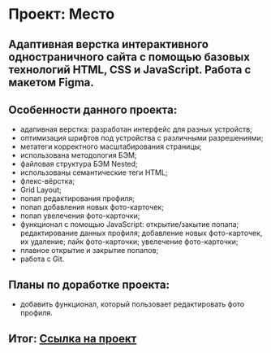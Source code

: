 # Проект: Место

## Адаптивная верстка интерактивного одностраничного сайта с помощью базовых технологий HTML, CSS и JavaScript. Работа с макетом Figma.

## Особенности данного проекта:

* адапивная верстка: разработан интерфейс для разных устройств;
* оптимизация шрифтов под устройства с различными разрешениями;
* метатеги корректного масштабирования страницы;
* использована методология БЭМ;
* файловая структура БЭМ Nested;
* использованы семантические теги HTML;
* флекс-вёрстка;
* Grid Layout;
* попап редактирования профиля;
* попап добавления новых фото-карточек;
* попап увелечения фото-карточки;
* функционал с помощью JavaScript: открытие/закытие попапа; редактирование данных профиля; добавление новых фото-карточек, их удаление; лайк фото-карточки; увелечение фото-карточки;
* плавное открытие и закрытие попапов;
* работа с Git.

## Планы по доработке проекта:

* добавить функционал, который пользовает редактировать фото профиля.

## Итог: [Ссылка на проект](https://dolinovskaya.github.io/mesto/)





